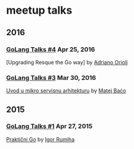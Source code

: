 # meetup talks

## 2016

### [GoLang Talks #4](https://www.meetup.com/Golang-ZG/events/230471563/) Apr 25, 2016 
[Upgrading Resque the Go way]
by [Adriano Orioli](https://twitter.com/TheOrioli)

### [GoLang Talks #3](https://www.meetup.com/Golang-ZG/events/229616950/) Mar 30, 2016
[Uvod u mikro servisnu arhitekturu](http://talks.godoc.org/github.com/golanghr/talks/2016/basics-of-microservice-architecture.slide#1)
by [Matej Baćo](https://twitter.com/matejbaco)



## 2015

### [GoLang Talks #1](https://www.meetup.com/Golang-ZG/events/221578834/) Apr 27, 2015
[Praktični Go](https://github.com/irumiha/preza)
by [Igor Rumiha](https://twitter.com/irrummi)
